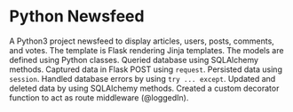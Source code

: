 # Python Newsfeed

A Python3 project newsfeed to display articles, users, posts, comments, and votes. The template is Flask rendering Jinja templates. The models are defined using Python classes. Queried database using SQLAlchemy methods. Captured data in Flask POST using `request`. Persisted data using `session`. Handled database errors by using `try ... except`. Updated and deleted data by using SQLAlchemy methods. Created a custom decorator function to act as route middleware (@loggedIn).